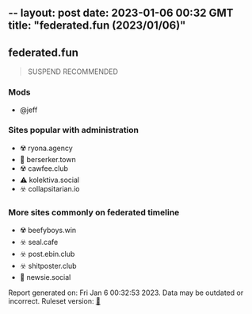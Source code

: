 --
layout: post
date: 2023-01-06 00:32 GMT
title: "federated.fun (2023/01/06)"
---

## federated.fun

> SUSPEND RECOMMENDED

### Mods
 * @jeff

### Sites popular with administration

* ☢️ ryona.agency
* 🚫 berserker.town
* ☢️ cawfee.club
* ⚠️ kolektiva.social
* ☣️ collapsitarian.io

### More sites commonly on federated timeline

* ☢️ beefyboys.win
* ☣️ seal.cafe
* ☣️ post.ebin.club
* ☣️ shitposter.club
* 🐘 newsie.social

Report generated on: Fri Jan  6 00:32:53 2023. Data may be outdated or incorrect.
Ruleset version: [🏀](/version-basketball)


